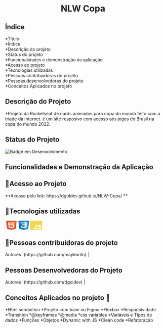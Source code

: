 <h1 align="center">NLW Copa</h1>

<h2>Índice</h2>
*Título<br>
*Índice<br>
*Descrição do projeto<br>
*Status do projeto<br>
*Funcionalidades e demonstração da aplicação<br>
*Acesso ao projeto<br>
*Tecnologias utilizadas<br>
*Pessoas contribuidoras do projeto<br>
*Pessoas desenvolvedoras do projeto<br>
*Conceitos Aplicados no projeto<br>

<h2>Descrição do Projeto</h2>
*Projeto da Rocketseat de cards animados para copa do mundo feito com a tríade da internet. é um site resposivo com acesso aos jogos do Brasil na copa do mundo 2022.


<h2>Status do Projeto</h2>

![Badge em Desenvolvimento](http://img.shields.io/static/v1?label=STATUS&message=EM%20DESENVOLVIMENTO&color=GREEN&style=for-the-badge)

<h2>Funcionalidades e Demonstração da Aplicação</h2>


<h2>📁Acesso ao Projeto</h2>
 **Acesse pelo link: https://dgoldev.github.io/NLW-Copa/ ** <br>

<h2>🚀Tecnologias utilizadas</h2>
<img align="center" alt="HTML" height="30" width="40" src="https://raw.githubusercontent.com/devicons/devicon/master/icons/html5/html5-original.svg"><img align="center" alt="CSS" height="30" width="40" src="https://raw.githubusercontent.com/devicons/devicon/master/icons/css3/css3-original.svg"><img align="center" alt="Js" height="30" width="40" src="https://raw.githubusercontent.com/devicons/devicon/master/icons/javascript/javascript-plain.svg">
<br>
<h2>🔖Pessoas contribuidoras do projeto</h2>
Autores
|(https://github.com/maykbrito) |

<h2>Pessoas Desenvolvedoras do Projeto</h2>
Autores
|(https://github.com/dgoldev) |

<h2>Conceitos Aplicados no projeto 👀</h2>

*Html semântico
*Projeto com base no Figma
*Flexbox
*Responsividade
*Transition
*@keyframes
*@media
*css variables
*Variáveis e Tipos de dados
*Funções
*Objetos
*Dynamic with JS
*Clean code
*Refatoração

